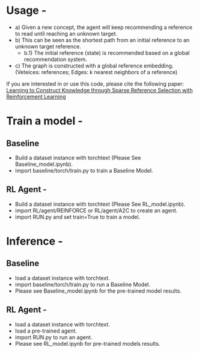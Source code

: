 # Usage - 
* a) Given a new concept, the agent will keep recommending a reference to read until reaching an unknown target.
* b) This can be seen as the shortest path from an initial reference to an unknown target reference.
    * b.1) The initial reference (state) is recommended based on a global recommendation system.
* c) The graph is constructed with a global reference embedding. (Veteices: references; Edges: k nearest neighbors of a reference)

If you are interested in or use this code, please cite the following paper:  
[Learning to Construct Knowledge through Sparse Reference Selection with Reinforcement Learning](https://your-url-here.com)

# Train a model - 
## Baseline
* Build a dataset instance with torchtext (Please See Baseline_model.ipynb).
* import baseline/torch/train.py to train a Baseline Model.

## RL Agent - 
* Build a dataset instance with torchtext (Please See RL_model.ipynb).
* import RL/agent/REINFORCE or RL/agent/A2C to create an agent.
* import RUN.py and set train=True to train a model.

# Inference - 
## Baseline
* load a dataset instance with torchtext.
* import baseline/torch/train.py to run a Baseline Model.
* Please see Baseline_model.ipynb for the pre-trained model results.

## RL Agent - 
* load a dataset instance with torchtext.
* load a pre-trained agent.
* import RUN.py to run an agent.
* Please see RL_model.ipynb for pre-trained models results.